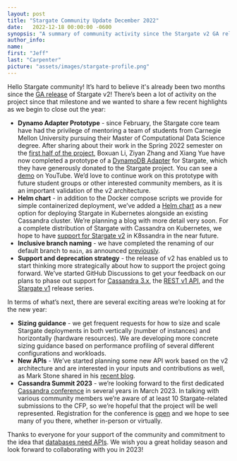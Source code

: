 ```yaml
---
layout: post
title: "Stargate Community Update December 2022"
date:   2022-12-18 00:00:00 -0600
synopsis: "A summary of community activity since the Stargate v2 GA release and what we're looking forward to in 2023."
author_info:
name:
first: "Jeff"
last: "Carpenter"
picture: "assets/images/stargate-profile.png"
---
```


Hello Stargate community! It’s hard to believe it's already been two months since the [GA release](https://stargate.io/2022/10/26/stargate-v2-ga.html) of Stargate v2! There’s been a lot of activity on the project since that milestone and we wanted to share a few recent highlights as we begin to close out the year:

* **Dynamo Adapter Prototype** - since February, the Stargate core team have had the privilege of mentoring a team of students from Carnegie Mellon University pursuing their Master of Computational Data Science degree. After sharing about their work in the Spring 2022 semester on the [first half of the project](https://stargate.io/2022/05/23/towards-dynamodb-compatibility-for-cassandra.html), Boxuan Li, Ziyan Zhang and Xiang Yue have now completed a prototype of a [DynamoDB Adapter](https://github.com/stargate/dynamoDB-adapter) for Stargate, which they have generously donated to the Stargate project. You can see a [demo](https://www.youtube.com/watch?v=7ZUD2J8wGLI) on YouTube. We’d love to continue work on this prototype with future student groups or other interested community members, as it is an important validation of the v2 architecture.
* **Helm chart** - in addition to the Docker compose scripts we provide for simple containerized deployment, we’ve added a [Helm chart](https://github.com/stargate/stargate/tree/main/helm) as a new option for deploying Stargate in Kubernetes alongside an existing Cassandra cluster. We’re planning a blog with more detail very soon. For a complete distribution of Stargate with Cassandra on Kubernetes, we hope to have [support for Stargate v2](https://github.com/k8ssandra/k8ssandra-operator/issues/688) in K8ssandra in the near future.
* **Inclusive branch naming** - we have completed the renaming of our default branch to `main`, as announced [previously](https://stargate.io/2021/12/14/announce-github-naming-change.html).
* **Support and deprecation strategy** - the release of v2 has enabled us to start thinking more strategically about how to support the project going forward. We’ve started GitHub Discussions to get your feedback on our plans to phase out support for [Cassandra 3.x](https://github.com/stargate/stargate/discussions/2242), the [REST v1 API](https://github.com/stargate/stargate/discussions/2242), and the [Stargate v1](https://github.com/stargate/stargate/discussions/2294) release series.

In terms of what’s next, there are several exciting areas we’re looking at for the new year:

* **Sizing guidance** - we get frequent requests for how to size and scale Stargate deployments in both vertically (number of instances) and horizontally (hardware resources). We are developing more concrete sizing guidance based on performance profiling of several different configurations and workloads.
* **New APIs** - We’ve started planning some new API work based on the v2 architecture and are interested in your inputs and contributions as well, as Mark Stone shared in his [recent blog](https://stargate.io/2022/10/30/contributing-stargate.html).
* **Cassandra Summit 2023** - we’re looking forward to the first dedicated [Cassandra conference](https://events.linuxfoundation.org/cassandra-summit/) in several years in March 2023. In talking with various community members we’re aware of at least 10 Stargate-related submissions to the CFP, so we’re hopeful that the project will be well represented. Registration for the conference is [open](https://events.linuxfoundation.org/cassandra-summit/register/) and we hope to see many of you there, whether in-person or virtually.

Thanks to everyone for your support of the community and commitment to the idea that [databases need APIs](https://thenewstack.io/why-databases-need-apis/). We wish you a great holiday season and look forward to collaborating with you in 2023!

